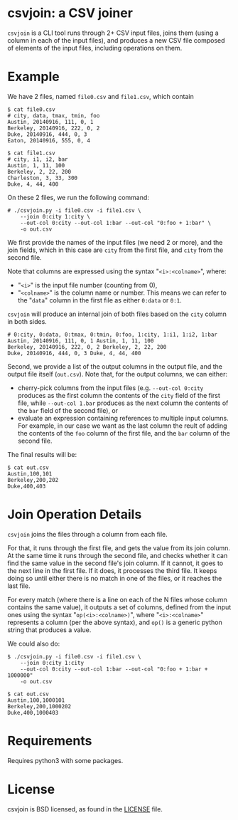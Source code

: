 # csvjoin: a CSV joiner

`csvjoin` is a CLI tool runs through 2+ CSV input files, joins them (using a column in each of the input files), and produces a new CSV file composed of elements of the input files, including operations on them. 


# Example

We have 2 files, named `file0.csv` and `file1.csv`, which contain

```
$ cat file0.csv 
# city, data, tmax, tmin, foo
Austin, 20140916, 111, 0, 1
Berkeley, 20140916, 222, 0, 2
Duke, 20140916, 444, 0, 3
Eaton, 20140916, 555, 0, 4

$ cat file1.csv 
# city, i1, i2, bar
Austin, 1, 11, 100
Berkeley, 2, 22, 200
Charleston, 3, 33, 300
Duke, 4, 44, 400
```

On these 2 files, we run the following command:

```
# ./csvjoin.py -i file0.csv -i file1.csv \
    --join 0:city 1:city \
    --out-col 0:city --out-col 1:bar --out-col "0:foo + 1:bar" \
    -o out.csv
```

We first provide the names of the input files (we need 2 or more), and the join fields, which in this case are `city` from the first file, and `city` from the second file.

Note that columns are expressed using the syntax "`<i>:<colname>`", where:
* "`<i>`" is the input file number (counting from 0),
* "`<colname>`" is the column name or number. This means we can refer to the "`data`" column in the first file as either `0:data` or `0:1`.

`csvjoin` will produce an internal join of both files based on the `city` column in both sides.

```
# 0:city, 0:data, 0:tmax, 0:tmin, 0:foo, 1:city, 1:i1, 1:i2, 1:bar
Austin, 20140916, 111, 0, 1 Austin, 1, 11, 100
Berkeley, 20140916, 222, 0, 2 Berkeley, 2, 22, 200
Duke, 20140916, 444, 0, 3 Duke, 4, 44, 400
```

Second, we provide a list of the output columns in the output file, and the output file itself (`out.csv`). Note that, for the output columns, we can either:
* cherry-pick columns from the input files (e.g. `--out-col 0:city` produces as the first column the contents of the `city` field of the first file, while `--out-col 1.bar` produces as the next column the contents of the `bar` field of the second file), or
* evaluate an expression containing references to multiple input columns. For example, in our case we want as the last column the reult of adding the contents of the `foo` column of the first file, and the `bar` column of the second file.

The final results will be:

```
$ cat out.csv 
Austin,100,101
Berkeley,200,202
Duke,400,403
```

# Join Operation Details

`csvjoin` joins the files through a column from each file.

For that, it runs through the first file, and gets the value from its join column. At the same time it runs through the second file, and checks whether it can find the same value in the second file's join column. If it cannot, it goes to the next line in the first file. If it does, it processes the third file. It keeps doing so until either there is no match in one of the files, or it reaches the last file.

For every match (where there is a line on each of the N files whose column contains the same value), it outputs a set of columns, defined from the input ones using the syntax "`op(<i>:<colname>)`", where "`<i>:<colname>`" represents a column (per the above syntax), and `op()` is a generic python string that produces a value.

We could also do:

```
$ ./csvjoin.py -i file0.csv -i file1.csv \
    --join 0:city 1:city 
    --out-col 0:city --out-col 1:bar --out-col "0:foo + 1:bar + 1000000" 
    -o out.csv

$ cat out.csv
Austin,100,1000101
Berkeley,200,1000202
Duke,400,1000403
```

# Requirements

Requires python3 with some packages.


# License

csvjoin is BSD licensed, as found in the [LICENSE](LICENSE) file.
